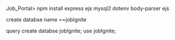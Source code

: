 Job_Portal> npm install express ejs mysql2 dotenv body-parser ejs


create databse name ==jobIgnite

query
create databse jobIgnite;
use jobIgnite;




